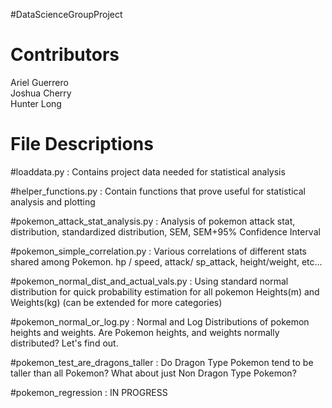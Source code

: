 #DataScienceGroupProject
# Contributors
Ariel Guerrero    
Joshua Cherry   
Hunter Long   


# File Descriptions 

#loaddata.py :
Contains project data needed for statistical analysis

#helper_functions.py :
Contain functions that prove useful for statistical analysis and plotting

#pokemon_attack_stat_analysis.py :
Analysis of pokemon attack stat, distribution, standardized distribution, SEM, SEM+95% Confidence Interval

#pokemon_simple_correlation.py :
Various correlations of different stats shared among Pokemon. hp / speed, attack/ sp_attack, height/weight, etc...

#pokemon_normal_dist_and_actual_vals.py :
Using standard normal distribution for quick probability estimation for all pokemon Heights(m) and Weights(kg) (can be extended for more categories)

#pokemon_normal_or_log.py :
Normal and Log Distributions of pokemon heights and weights. Are Pokemon heights, and weights normally distributed? Let's find out.

#pokemon_test_are_dragons_taller :
Do Dragon Type Pokemon tend to be taller than all Pokemon?  What about just Non Dragon Type Pokemon?

#pokemon_regression :
IN PROGRESS
